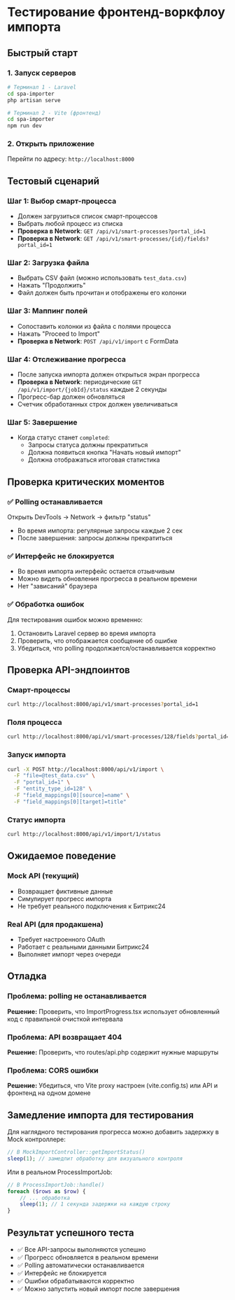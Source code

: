 # Тестирование фронтенд-воркфлоу импорта

## Быстрый старт

### 1. Запуск серверов

```bash
# Терминал 1 - Laravel
cd spa-importer
php artisan serve

# Терминал 2 - Vite (фронтенд)
cd spa-importer
npm run dev
```

### 2. Открыть приложение

Перейти по адресу: `http://localhost:8000`

## Тестовый сценарий

### Шаг 1: Выбор смарт-процесса

- Должен загрузиться список смарт-процессов
- Выбрать любой процесс из списка
- **Проверка в Network**: `GET /api/v1/smart-processes?portal_id=1`
- **Проверка в Network**: `GET /api/v1/smart-processes/{id}/fields?portal_id=1`

### Шаг 2: Загрузка файла

- Выбрать CSV файл (можно использовать `test_data.csv`)
- Нажать "Продолжить"
- Файл должен быть прочитан и отображены его колонки

### Шаг 3: Маппинг полей

- Сопоставить колонки из файла с полями процесса
- Нажать "Proceed to Import"
- **Проверка в Network**: `POST /api/v1/import` с FormData

### Шаг 4: Отслеживание прогресса

- После запуска импорта должен открыться экран прогресса
- **Проверка в Network**: периодические `GET /api/v1/import/{jobId}/status` каждые 2 секунды
- Прогресс-бар должен обновляться
- Счетчик обработанных строк должен увеличиваться

### Шаг 5: Завершение

- Когда статус станет `completed`:
  - Запросы статуса должны прекратиться
  - Должна появиться кнопка "Начать новый импорт"
  - Должна отображаться итоговая статистика

## Проверка критических моментов

### ✅ Polling останавливается

Открыть DevTools → Network → фильтр "status"

- Во время импорта: регулярные запросы каждые 2 сек
- После завершения: запросы должны прекратиться

### ✅ Интерфейс не блокируется

- Во время импорта интерфейс остается отзывчивым
- Можно видеть обновления прогресса в реальном времени
- Нет "зависаний" браузера

### ✅ Обработка ошибок

Для тестирования ошибок можно временно:

1. Остановить Laravel сервер во время импорта
2. Проверить, что отображается сообщение об ошибке
3. Убедиться, что polling продолжается/останавливается корректно

## Проверка API-эндпоинтов

### Смарт-процессы

```bash
curl http://localhost:8000/api/v1/smart-processes?portal_id=1
```

### Поля процесса

```bash
curl http://localhost:8000/api/v1/smart-processes/128/fields?portal_id=1
```

### Запуск импорта

```bash
curl -X POST http://localhost:8000/api/v1/import \
  -F "file=@test_data.csv" \
  -F "portal_id=1" \
  -F "entity_type_id=128" \
  -F "field_mappings[0][source]=name" \
  -F "field_mappings[0][target]=title"
```

### Статус импорта

```bash
curl http://localhost:8000/api/v1/import/1/status
```

## Ожидаемое поведение

### Mock API (текущий)

- Возвращает фиктивные данные
- Симулирует прогресс импорта
- Не требует реального подключения к Битрикс24

### Real API (для продакшена)

- Требует настроенного OAuth
- Работает с реальными данными Битрикс24
- Выполняет импорт через очереди

## Отладка

### Проблема: polling не останавливается

**Решение:** Проверить, что ImportProgress.tsx использует обновленный код с правильной очисткой интервала

### Проблема: API возвращает 404

**Решение:** Проверить, что routes/api.php содержит нужные маршруты

### Проблема: CORS ошибки

**Решение:** Убедиться, что Vite proxy настроен (vite.config.ts) или API и фронтенд на одном домене

## Замедление импорта для тестирования

Для наглядного тестирования прогресса можно добавить задержку в Mock контроллере:

```php
// В MockImportController::getImportStatus()
sleep(1); // замедлит обработку для визуального контроля
```

Или в реальном ProcessImportJob:

```php
// В ProcessImportJob::handle()
foreach ($rows as $row) {
    // ... обработка
    sleep(1); // 1 секунда задержки на каждую строку
}
```

## Результат успешного теста

- ✅ Все API-запросы выполняются успешно
- ✅ Прогресс обновляется в реальном времени
- ✅ Polling автоматически останавливается
- ✅ Интерфейс не блокируется
- ✅ Ошибки обрабатываются корректно
- ✅ Можно запустить новый импорт после завершения
